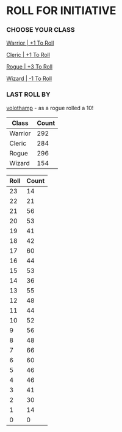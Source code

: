 # ROLL FOR INITIATIVE
### CHOOSE YOUR CLASS

[Warrior | +1 To Roll](https://github.com/benjaminsampica/benjaminsampica/issues/new?title=roll%7Cwarrior&body=Just+click+%27Submit+new+issue%27.)

[Cleric | +1 To Roll](https://github.com/benjaminsampica/benjaminsampica/issues/new?title=roll%7Ccleric&body=Just+click+%27Submit+new+issue%27.)

[Rogue | +3 To Roll](https://github.com/benjaminsampica/benjaminsampica/issues/new?title=roll%7Crogue&body=Just+click+%27Submit+new+issue%27.)

[Wizard | -1 To Roll](https://github.com/benjaminsampica/benjaminsampica/issues/new?title=roll%7Cwizard&body=Just+click+%27Submit+new+issue%27.)
### LAST ROLL BY
[volothamp](https://www.github.com/volothamp) - as a rogue rolled a 10!

|Class|Count|
|-|-|
|Warrior|292|
|Cleric|284|
|Rogue|296|
|Wizard|154|

|Roll|Count|
|-|-|
|23|14
|22|21
|21|56
|20|53
|19|41
|18|42
|17|60
|16|44
|15|53
|14|36
|13|55
|12|48
|11|44
|10|52
|9|56
|8|48
|7|66
|6|60
|5|46
|4|46
|3|41
|2|30
|1|14
|0|0
